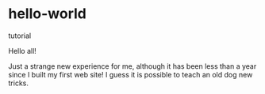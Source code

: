 # hello-world
tutorial

Hello all!

Just a strange new experience for me, although it has been less than a year since I built my first web site!  I guess it is possible to teach an old dog new tricks.
